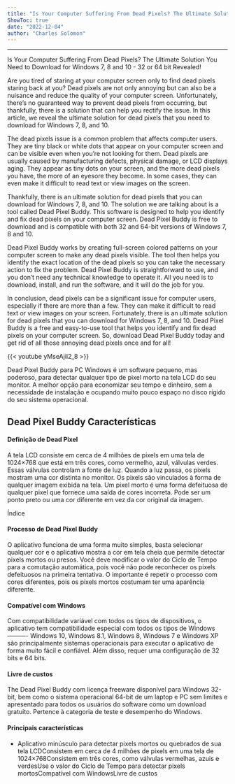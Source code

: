 ```yaml
---
title: "Is Your Computer Suffering From Dead Pixels? The Ultimate Solution You Need to Download for Windows 7, 8 and 10 - 32 or 64 bit Revealed!"
ShowToc: true 
date: "2022-12-04"
author: "Charles Solomon"
---
```

*****
Is Your Computer Suffering From Dead Pixels? The Ultimate Solution You Need to Download for Windows 7, 8 and 10 - 32 or 64 bit Revealed!

Are you tired of staring at your computer screen only to find dead pixels staring back at you? Dead pixels are not only annoying but can also be a nuisance and reduce the quality of your computer screen. Unfortunately, there’s no guaranteed way to prevent dead pixels from occurring, but thankfully, there is a solution that can help you rectify the issue. In this article, we reveal the ultimate solution for dead pixels that you need to download for Windows 7, 8, and 10. 

The dead pixels issue is a common problem that affects computer users. They are tiny black or white dots that appear on your computer screen and can be visible even when you’re not looking for them. Dead pixels are usually caused by manufacturing defects, physical damage, or LCD displays aging. They appear as tiny dots on your screen, and the more dead pixels you have, the more of an eyesore they become. In some cases, they can even make it difficult to read text or view images on the screen.

Thankfully, there is an ultimate solution for dead pixels that you can download for Windows 7, 8, and 10. The solution we are talking about is a tool called Dead Pixel Buddy. This software is designed to help you identify and fix dead pixels on your computer screen. Dead Pixel Buddy is free to download and is compatible with both 32 and 64-bit versions of Windows 7, 8 and 10. 

Dead Pixel Buddy works by creating full-screen colored patterns on your computer screen to make any dead pixels visible. The tool then helps you identify the exact location of the dead pixels so you can take the necessary action to fix the problem. Dead Pixel Buddy is straightforward to use, and you don’t need any technical knowledge to operate it. All you need is to download, install, and run the software, and it will do the job for you.

In conclusion, dead pixels can be a significant issue for computer users, especially if there are more than a few. They can make it difficult to read text or view images on your screen. Fortunately, there is an ultimate solution for dead pixels that you can download for Windows 7, 8, and 10. Dead Pixel Buddy is a free and easy-to-use tool that helps you identify and fix dead pixels on your computer screen. So, download Dead Pixel Buddy today and get rid of all those annoying dead pixels once and for all!

{{< youtube yMseAjil2_8 >}} 



Dead Pixel Buddy para PC Windows é um software pequeno, mas poderoso, para detectar qualquer tipo de pixel morto na tela LCD do seu monitor. A melhor opção para economizar seu tempo e dinheiro, sem a necessidade de instalação e ocupando muito pouco espaço no disco rígido do seu sistema operacional.
 
## Dead Pixel Buddy Características
 
#### Definição de Dead Pixel
 
A tela LCD consiste em cerca de 4 milhões de pixels em uma tela de 1024×768 que está em três cores, como vermelho, azul, válvulas verdes. Essas válvulas controlam a fonte de luz. Quando a luz passa, os pixels mostram uma cor distinta no monitor. Os pixels são vinculados à forma de qualquer imagem exibida na tela. Um pixel morto é uma forma defeituosa de qualquer pixel que fornece uma saída de cores incorreta. Pode ser um ponto preto ou uma cor diferente em vez da cor original da imagem.
 
Índice
 
#### Processo de Dead Pixel Buddy
 
O aplicativo funciona de uma forma muito simples, basta selecionar qualquer cor e o aplicativo mostra a cor em tela cheia que permite detectar pixels mortos ou presos. Você deve modificar o valor do Ciclo de Tempo para a comutação automática, pois você não pode reconhecer os pixels defeituosos na primeira tentativa. O importante é repetir o processo com cores diferentes, pois os pixels mortos costumam ter uma aparência diferente.
 
#### Compatível com Windows
 
Com compatibilidade variável com todos os tipos de dispositivos, o aplicativo tem compatibilidade especial com todos os tipos de Windows ———- Windows 10, Windows 8.1, Windows 8, Windows 7 e Windows XP são principalmente sistemas operacionais para executar o aplicativo de forma muito fácil e confiável. Além disso, requer uma configuração de 32 bits e 64 bits.
 
#### Livre de custos
 
The Dead Pixel Buddy com licença freeware disponível para Windows 32-bit, bem como o sistema operacional 64-bit de um laptop e PC sem limites e apresentado para todos os usuários do software como um download gratuito. Pertence à categoria de teste e desempenho do Windows.
 
#### Principais características
 
- Aplicativo minúsculo para detectar pixels mortos ou quebrados de sua tela LCDConsistem em cerca de 4 milhões de pixels em uma tela de 1024×768Consistem em três cores, como válvulas vermelhas, azuis e verdesUse o valor do Ciclo de Tempo para detectar pixels mortosCompatível com WindowsLivre de custos




